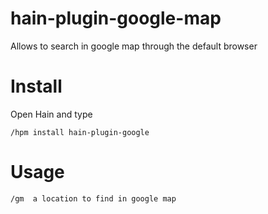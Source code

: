 # hain-plugin-google-map
Allows to search in google map through the default browser


# Install
Open Hain and type

```
/hpm install hain-plugin-google
```

# Usage
```
/gm  a location to find in google map
```
